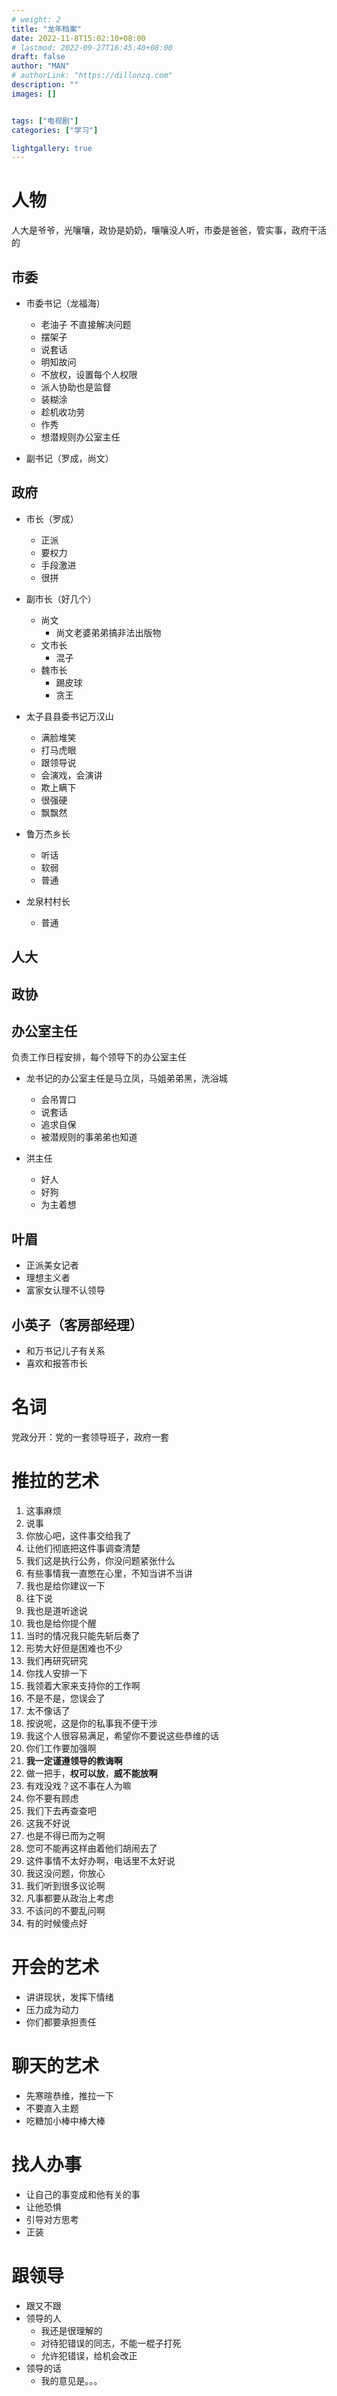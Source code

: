 ```yaml
---
# weight: 2
title: "龙年档案"
date: 2022-11-8T15:02:10+08:00
# lastmod: 2022-09-27T16:45:40+08:00
draft: false
author: "MAN"
# authorLink: "https://dillonzq.com"
description: ""
images: []


tags: ["电视剧"]
categories: ["学习"]

lightgallery: true
---
```


# 人物
人大是爷爷，光嚷嚷，政协是奶奶，嚷嚷没人听，市委是爸爸，管实事，政府干活的
## 市委   
- 市委书记（龙福海）
  - 老油子 不直接解决问题
  - 摆架子
  - 说套话
  - 明知故问
  - 不放权，设置每个人权限
  - 派人协助也是监督
  - 装糊涂
  - 趁机收功劳
  - 作秀
  - 想潜规则办公室主任

- 副书记（罗成，尚文）

## 政府 
- 市长（罗成）
  - 正派
  - 要权力
  - 手段激进
  - 很拼

- 副市长（好几个）  
  - 尚文
    - 尚文老婆弟弟搞非法出版物  
  - 文市长
    - 混子
  - 魏市长
    - 踢皮球 
    - 贪王

- 太子县县委书记万汉山
  - 满脸堆笑
  - 打马虎眼
  - 跟领导说
  - 会演戏，会演讲
  - 欺上瞒下
  - 很强硬
  - 飘飘然

- 鲁万杰乡长
  - 听话
  - 软弱
  - 普通

- 龙泉村村长
  - 普通
## 人大

## 政协

## 办公室主任
负责工作日程安排，每个领导下的办公室主任

- 龙书记的办公室主任是马立凤，马姐弟弟黑，洗浴城
  - 会吊胃口
  - 说套话
  - 追求自保
  - 被潜规则的事弟弟也知道  

- 洪主任
  - 好人
  - 好狗
  - 为主着想

## 叶眉
- 正派美女记者
- 理想主义者
- 富家女认理不认领导

## 小英子（客房部经理）
- 和万书记儿子有关系
- 喜欢和报答市长

# 名词
党政分开：党的一套领导班子，政府一套

# 推拉的艺术

1. 这事麻烦
2. 说事
3. 你放心吧，这件事交给我了
4. 让他们彻底把这件事调查清楚
5. 我们这是执行公务，你没问题紧张什么
6. 有些事情我一直憋在心里，不知当讲不当讲
7. 我也是给你建议一下
8. 往下说
9. 我也是道听途说
10. 我也是给你提个醒
11. 当时的情况我只能先斩后奏了
12. 形势大好但是困难也不少
13. 我们再研究研究
14. 你找人安排一下
15. 我领着大家来支持你的工作啊
16. 不是不是，您误会了
17. 太不像话了
18. 按说呢，这是你的私事我不便干涉
19. 我这个人很容易满足，希望你不要说这些恭维的话
20. 你们工作要加强啊
21. **我一定谨遵领导的教诲啊**
22. 做一把手，**权可以放**，**威不能放啊**
23. 有戏没戏？这不事在人为嘛
24. 你不要有顾虑
25. 我们下去再查查吧
26. 这我不好说
27. 也是不得已而为之啊
28. 您可不能再这样由着他们胡闹去了
29. 这件事情不太好办啊，电话里不太好说
30. 我这没问题，你放心
31. 我们听到很多议论啊
32. 凡事都要从政治上考虑
33. 不该问的不要乱问啊
34. 有的时候傻点好



# 开会的艺术
- 讲讲现状，发挥下情绪
- 压力成为动力
- 你们都要承担责任

# 聊天的艺术
- 先寒暄恭维，推拉一下
- 不要直入主题
- 吃糖加小棒中棒大棒


# 找人办事
- 让自己的事变成和他有关的事
- 让他恐惧
- 引导对方思考
- 正装 

# 跟领导
- 跟又不跟
- 领导的人
  - 我还是很理解的
  - 对待犯错误的同志，不能一棍子打死
  - 允许犯错误，给机会改正
- 领导的话
  - 我的意见是。。。
